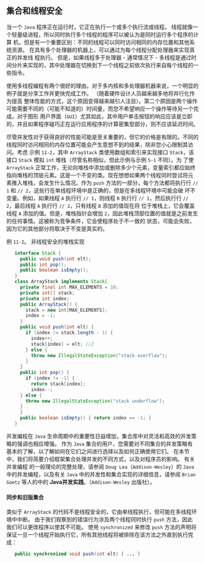 ## 集合和线程安全

当一个 `Java` 程序正在运行时，它正在执行一个或多个执行流或线程。 线程就像一个轻量级进程，所以同时执行多个线程的程序可以被认为是同时运行多个程序的计算
机，但是有一个重要区别：不同的线程可以同时访问相同的内存位置和其他系统资源。 在具有多个处理器的机器上，可以通过为每个线程分配处理器来实现真正的并发线
程执行。 但是，如果线程多于处理器 - 通常情况下 - 多线程是通过时间分片来实现的，其中处理器在切换到下一个线程之前依次执行来自每个线程的一些指令。

使用多线程编程有两个很好的理由。对于多内核和多处理器机器来说，一个明显的例子就是分享工作并更快完成工作。 （随着硬件设计人员越来越多地将并行化作为提高
整体性能的方式，这个原因变得越来越引人注目）。第二个原因是两个操作可能需要不同的（可能不知道的）时间量，而您不希望响应一个操作等待另一个完成。对于图形
用户界面（`GUI`）尤其如此，其中用户单击按钮的响应应该是立即的，并且如果程序碰巧正在运行应用程序的计算密集型部分，则不应该延迟时间。

尽管并发性对于获得良好的性能可能是至关重要的，但它的价格是有限的。不同的线程同时访问相同的内存位置可能会产生意想不到的结果，除非您小心限制其访问。考虑
示例 `11-2`，其中 `ArrayStack` 类使用数组和索引来实现接口 `Stack`，该接口 `Stack` 模拟 `int` 堆栈（尽管名称相似，但此示例与示例 `5-1` 不同）。为
了使 `ArrayStack` 正常工作，无论向堆栈中添加或删除多少个元素，变量索引都应始终指向堆栈的顶层元素。这是一个不变的类。现在想想如果两个线程同时尝试将元
素推入堆栈，会发生什么情况。作为 `push` 方法的一部分，每个方法都将执行行 `// 1` 和 `// 2`，这些行在单线程环境中是正确的，但是在多线程环境中可能会破
坏不变量。例如，如果线程 `A` 执行行 `// 1`，则线程 `B` 执行行 `// 1`，然后执行行 `// 2`，最后线程 `A` 执行行 `// 2`，只有线程 `B` 添加的值现在将
位于堆栈上，它会覆盖线程 `A` 添加的值。但是，堆栈指针会增加 `2`，因此堆栈顶部位置的值就是之前发生的任何事情。这被称为竞争条件，它会使程序处于不一致的
状态，可能会失败，因为它的其他部分将取决于不变是真实的。

例 `11-2`。 非线程安全的堆栈实现

```java
   interface Stack {
     public void push(int elt);
     public int pop();
     public boolean isEmpty();
   }
   class ArrayStack implements Stack{
     private final int MAX_ELEMENTS = 10;
     private int[] stack;
     private int index;
     public ArrayStack() {
       stack = new int[MAX_ELEMENTS];
       index = -1;
     }
     public void push(int elt) {
       if (index != stack.length - 1) {
         index++; 
         stack[index] = elt; //2
       } else {
         throw new IllegalStateException("stack overflow");
       }
     }
     public int pop() {
       if (index != -1) {
         return stack[index];
         index--;
     } else {
       throw new IllegalStateException("stack underflow");
     }
     }
     public boolean isEmpty() { return index == -1; }
   }
```

并发编程在 `Java` 生命周期中的重要性日益增加，集合库中对灵活和高效的并发策略的强调也相应增强。 作为 `Java` 集合的用户，您需要对不同集合的并发策略有
基本的了解，以了解如何在它们之间进行选择以及如何正确使用它们。 在本节中，我们将简要介绍框架集合处理并发的不同方式，以及对程序员的影响。 有关并发编程
的一般理论的完整处理，请参阅 `Doug Lea`（`Addison-Wesley`）的 `Java` 中的并发编程，以及有关 `Java` 中的并发性和集合实现的详细信息，请参阅
`Brian Goetz` 等人的中的 **Java并发实践**。（`Addison-Wesley` 出版社）。

#### 同步和旧版集合

类似于 `ArrayStack` 的代码不是线程安全的，它由单线程执行，但可能在多线程环境中中断。 由于我们观察到的错误行为涉及两个线程同时执行 `push` 方法，因此
我们可以更改程序以使其不可能。 使用 `synchronized` 来修改 `push` 方法的声明将保证一旦一个线程开始执行它，所有其他线程将被排除在该方法之外直到执行完
成：

```java
   public synchronized void push(int elt) { ... }
```


